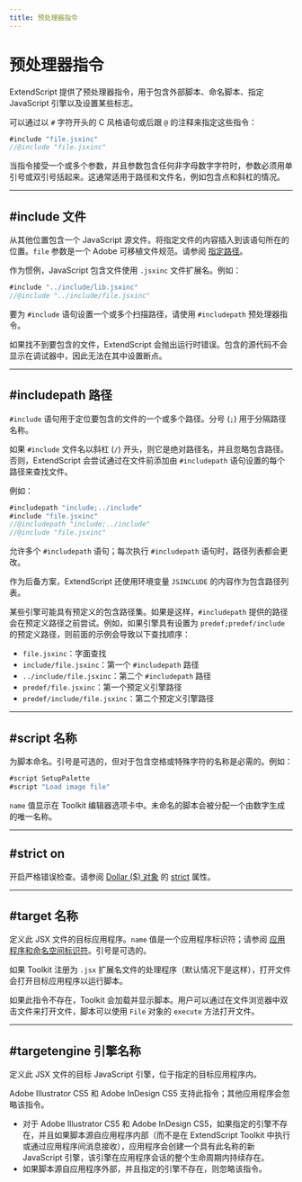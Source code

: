 ```yaml
---
title: 预处理器指令
---
```

# 预处理器指令

ExtendScript 提供了预处理器指令，用于包含外部脚本、命名脚本、指定 JavaScript 引擎以及设置某些标志。

可以通过以 `#` 字符开头的 C 风格语句或后跟 `@` 的注释来指定这些指令：

```javascript
#include "file.jsxinc"
//@include "file.jsxinc"
```

当指令接受一个或多个参数，并且参数包含任何非字母数字字符时，参数必须用单引号或双引号括起来。这通常适用于路径和文件名，例如包含点和斜杠的情况。

---

## #include 文件

从其他位置包含一个 JavaScript 源文件。将指定文件的内容插入到该语句所在的位置。`file` 参数是一个 Adobe 可移植文件规范。请参阅 [指定路径](../../file-system-access/using-file-and-folder-objects#specifying-paths)。

作为惯例，JavaScript 包含文件使用 `.jsxinc` 文件扩展名。例如：

```javascript
#include "../include/lib.jsxinc"
//@include "../include/file.jsxinc"
```

要为 `#include` 语句设置一个或多个扫描路径，请使用 `#includepath` 预处理器指令。

如果找不到要包含的文件，ExtendScript 会抛出运行时错误。包含的源代码不会显示在调试器中，因此无法在其中设置断点。

---

## #includepath 路径

`#include` 语句用于定位要包含的文件的一个或多个路径。分号 (`;`) 用于分隔路径名称。

如果 `#include` 文件名以斜杠 (`/`) 开头，则它是绝对路径名，并且忽略包含路径。否则，ExtendScript 会尝试通过在文件前添加由 `#includepath` 语句设置的每个路径来查找文件。

例如：

```javascript
#includepath "include;../include"
#include "file.jsxinc"
//@includepath "include;../include"
//@include "file.jsxinc"
```

允许多个 `#includepath` 语句；每次执行 `#includepath` 语句时，路径列表都会更改。

作为后备方案，ExtendScript 还使用环境变量 `JSINCLUDE` 的内容作为包含路径列表。

某些引擎可能具有预定义的包含路径集。如果是这样，`#includepath` 提供的路径会在预定义路径之前尝试。例如，如果引擎具有设置为 `predef;predef/include` 的预定义路径，则前面的示例会导致以下查找顺序：

- `file.jsxinc`：字面查找
- `include/file.jsxinc`：第一个 `#includepath` 路径
- `../include/file.jsxinc`：第二个 `#includepath` 路径
- `predef/file.jsxinc`：第一个预定义引擎路径
- `predef/include/file.jsxinc`：第二个预定义引擎路径

---

## #script 名称

为脚本命名。引号是可选的，但对于包含空格或特殊字符的名称是必需的。例如：

```javascript
#script SetupPalette
#script "Load image file"
```

`name` 值显示在 Toolkit 编辑器选项卡中。未命名的脚本会被分配一个由数字生成的唯一名称。

---

## #strict on

开启严格错误检查。请参阅 [Dollar ($) 对象](../dollar-object) 的 [strict](../dollar-object#strict) 属性。

---

## #target 名称

定义此 JSX 文件的目标应用程序。`name` 值是一个应用程序标识符；请参阅 [应用程序和命名空间标识符](../../interapplication-communication/application-and-namespace-specifiers)。引号是可选的。

如果 Toolkit 注册为 `.jsx` 扩展名文件的处理程序（默认情况下是这样），打开文件会打开目标应用程序以运行脚本。

如果此指令不存在，Toolkit 会加载并显示脚本。用户可以通过在文件浏览器中双击文件来打开文件，脚本可以使用 `File` 对象的 `execute` 方法打开文件。

---

## #targetengine 引擎名称

定义此 JSX 文件的目标 JavaScript 引擎，位于指定的目标应用程序内。

Adobe Illustrator CS5 和 Adobe InDesign CS5 支持此指令；其他应用程序会忽略该指令。

- 对于 Adobe Illustrator CS5 和 Adobe InDesign CS5，如果指定的引擎不存在，并且如果脚本源自应用程序内部（而不是在 ExtendScript Toolkit 中执行或通过应用程序间消息接收），应用程序会创建一个具有此名称的新 JavaScript 引擎，该引擎在应用程序会话的整个生命周期内持续存在。
- 如果脚本源自应用程序外部，并且指定的引擎不存在，则忽略该指令。